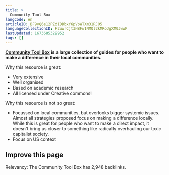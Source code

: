```yaml
---
title: >
  Community Tool Box
langCode: en
articleID: BF9yQ6e12PZdIDDbxY6pVpWTXm31RJO5
languageCollectionID: F2uwrCjt3NBFw1NMQl2kMRoJgXM0JwwP
lastUpdated: 1673685329952
tags: []
---
```


[**Community Tool Box**](https://ctb.ku.edu/en) **is a large collection of guides for people who want to make a difference in their local communities.**

Why this resource is great:

-   Very extensive
-   Well organised
-   Based on academic research
-   All licensed under Creative commons!

Why this resource is not so great:

-   Focussed on local communities, but overlooks bigger systemic issues. Almost all strategies proposed focus on making a difference locally. While this is great for people who want to make a direct impact, it doesn't bring us closer to something like radically overhauling our toxic capitalist society.
-   Focus on US context

## Improve this page

Relevancy: The Community Tool Box has 2,948 backlinks.